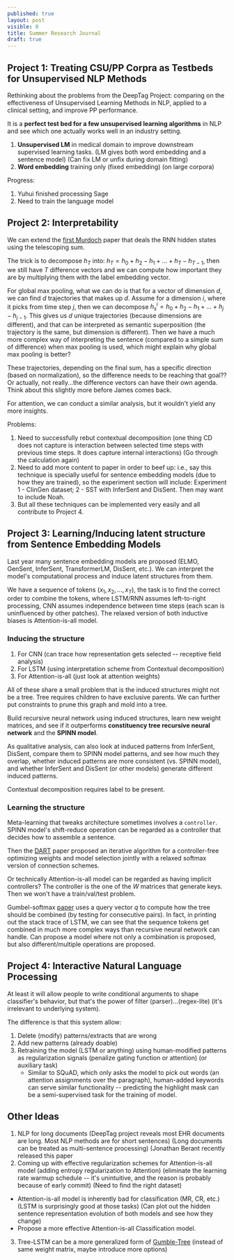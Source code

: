 ```yaml
---
published: true
layout: post
visible: 0
title: Summer Research Journal
draft: true
---
```

## Project 1: Treating CSU/PP Corpra as Testbeds for Unsupervised NLP Methods

Rethinking about the problems from the DeepTag Project: comparing on the effectiveness of Unsupervised Learning Methods in NLP, applied to a clinical setting, and improve PP performance.

It is a **perfect test bed for a few unsupervised learning algorithms** in NLP and see which one actually works well in an industry setting.

1. **Unsupervised LM** in medical domain to improve downstream supervised learning tasks. (LM gives both word embedding and a sentence model) (Can fix LM or unfix during domain fitting)
2. **Word embedding** training only (fixed embedding) (on large corpora)

Progress:
1. Yuhui finished processing Sage
2. Need to train the language model

## Project 2: Interpretability

We can extend the [first Murdoch](https://arxiv.org/pdf/1702.02540.pdf) paper that deals the RNN hidden states using the telescoping sum.

The trick is to decompose $h_T$ into: $h_T = h_0 + h_2 - h_1 + ... + h_T - h_{T-1}$, then we still have $T$ difference vectors and we can compute how important they are by multiplying them with the label embedding vector.

For global max pooling, what we can do is that for a vector of dimension $d$, we can find $d$ trajectories that makes up $d$. Assume for a dimension $i$, where it picks from time step $j$, then we can decompose $h_s^i = h_0 + h_2 - h_1 +...+h_j - h_{j-1}$. This gives us $d$ unique trajectories (because dimensions are different), and that can be interpreted as semantic superposition (the trajectory is the same, but dimension is different). Then we have a much more complex way of interpreting the sentence (compared to a simple sum of difference) when max pooling is used, which might explain why global max pooling is better?

These trajectories, depending on the final sum, has a specific direction (based on normalization), so the difference needs to be reaching that goal?? Or actually, not really...the difference vectors can have their own agenda. Think about this slightly more before James comes back.

For attention, we can conduct a similar analysis, but it wouldn't yield any more insights.

Problems:
1. Need to successfully rebut contextual decomposition (one thing CD does not capture is interaction between selected time steps with previous time steps. It does capture internal interactions) (Go through the calculation again)
2. Need to add more content to paper in order to beef up: i.e., say this technique is specially useful for sentence embedding models (due to how they are trained), so the experiment section will include: Experiment 1 - ClinGen dataset; 2 - SST with InferSent and DisSent. Then may want to include Noah.
3. But all these techniques can be implemented very easily and all contribute to Project 4.

## Project 3: Learning/Inducing latent structure from Sentence Embedding Models

Last year many sentence embedding models are proposed (ELMO, GenSent, InferSent, TransformerLM, DisSent, etc.). We can interpret the model's computational process and induce latent structures from them.

We have a sequence of tokens $(x_1, x_2, ..., x_T)$, the task is to find the correct order to combine the tokens, where LSTM/RNN assumes left-to-right processing, CNN assumes independence between time steps (each scan is uninfluenced by other patches). The relaxed version of both inductive biases is Attention-is-all model.

### Inducing the structure

1. For CNN (can trace how representation gets selected -- receptive field analysis)
2. For LSTM (using interpretation scheme from Contextual decomposition)
3. For Attention-is-all (just look at attention weights)

All of these share a small problem that is the induced structures might not be a tree. Tree requires children to have exclusive parents. We can further put constraints to prune this graph and mold into a tree.

Build recursive neural network using induced structures, learn new weight matrices, and see if it outperforms **constituency tree recursive neural network** and the **SPINN model**.

As qualitative analysis, can also look at induced patterns from InferSent, DisSent, compare them to SPINN model patterns, and see how much they overlap, whether induced patterns are more consistent (vs. SPINN model), and whether InferSent and DisSent (or other models) generate different induced patterns.

Contextual decomposition requires label to be present.

### Learning the structure

Meta-learning that tweaks architecture sometimes involves a `controller`. SPINN model's shift-reduce operation can be regarded as a controller that decides how to assemble a sentence. 

Then the [DART](https://arxiv.org/abs/1806.09055) paper proposed an iterative algorithm for a controller-free optimizing weights and model selection jointly with a relaxed softmax version of connection schemes. 

Or technically Attention-is-all model can be regarded as having implicit controllers? The controller is the one of the $W$ matrices that generate keys. Then we won't have a train/val/test problem. 

Gumbel-softmax [paper](https://arxiv.org/pdf/1707.02786.pdf) uses a query vector $q$ to compute how the tree should be combined (by testing for consecutive pairs). In fact, in printing out the stack trace of LSTM, we can see that the sequence tokens get combined in much more complex ways than recursive neural network can handle. Can propose a model where not only a combination is proposed, but also different/multiple operations are proposed.

## Project 4: Interactive Natural Language Processing

At least it will allow people to write conditional arguments to shape classifier's behavior, but that's the power of filter (parser)...(regex-lite) (it's irrelevant to underlying system). 

The difference is that this system allow: 
1. Delete (modify) patterns/extracts that are wrong
2. Add new patterns (already doable) 
3. Retraining the model (LSTM or anything) using human-modified patterns as regularization signals (penalize gating function or attention) (or auxiliary task)
   - Similar to SQuAD, which only asks the model to pick out words (an attention assignments over the paragraph), human-added keywords can serve similar functionality -- predicting the highlight mask can be a semi-supervised task for the training of model.

## Other Ideas

1. NLP for long documents (DeepTag project reveals most EHR documents are long. Most NLP methods are for short sentences) (Long documents can be treated as multi-sentence processing) (Jonathan Berant recently released this paper
2. Coming up with effective regularization schemes for Attention-is-all model (adding entropy regularization to Attention) (eliminate the learning rate warmup schedule -- it's unintuitive, and the reason is probably because of early commit) (Need to find the right dataset)
  - Attention-is-all model is inherently bad for classification (MR, CR, etc.) (LSTM is surprisingly good at those tasks) (Can plot out the hidden sentence representation evolution of both models and see how they change)
  - Propose a more effective Attention-is-all Classification model.
3. Tree-LSTM can be a more generalized form of [Gumble-Tree](https://arxiv.org/pdf/1707.02786.pdf) (instead of same weight matrix, maybe introduce more options)
